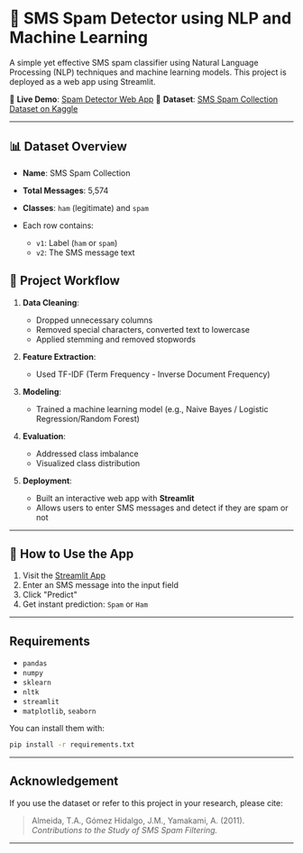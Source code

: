 # 📱 SMS Spam Detector using NLP and Machine Learning

A simple yet effective SMS spam classifier using Natural Language Processing (NLP) techniques and machine learning models. This project is deployed as a web app using Streamlit.

🔗 **Live Demo**: [Spam Detector Web App](https://spamdetector-27z3fba5y5bmdn7r6sgwhu.streamlit.app/)
📂 **Dataset**: [SMS Spam Collection Dataset on Kaggle](https://www.kaggle.com/datasets/uciml/sms-spam-collection-dataset)

---

## 📊 Dataset Overview

* **Name**: SMS Spam Collection
* **Total Messages**: 5,574
* **Classes**: `ham` (legitimate) and `spam`
* Each row contains:

  * `v1`: Label (`ham` or `spam`)
  * `v2`: The SMS message text

## 🧠 Project Workflow

1. **Data Cleaning**:

   * Dropped unnecessary columns
   * Removed special characters, converted text to lowercase
   * Applied stemming and removed stopwords

2. **Feature Extraction**:

   * Used  TF-IDF (Term Frequency - Inverse Document Frequency)

3. **Modeling**:

   * Trained a machine learning model (e.g., Naive Bayes / Logistic Regression/Random Forest)

4. **Evaluation**:

   * Addressed class imbalance
   * Visualized class distribution

5. **Deployment**:

   * Built an interactive web app with **Streamlit**
   * Allows users to enter SMS messages and detect if they are spam or not

---

## 🧪 How to Use the App

1. Visit the [Streamlit App](https://spamdetector-27z3fba5y5bmdn7r6sgwhu.streamlit.app/)
2. Enter an SMS message into the input field
3. Click "Predict"
4. Get instant prediction: `Spam` or `Ham`

---

## Requirements

* `pandas`
* `numpy`
* `sklearn`
* `nltk`
* `streamlit`
* `matplotlib`, `seaborn`

You can install them with:

```bash
pip install -r requirements.txt
```

---

##  Acknowledgement

If you use the dataset or refer to this project in your research, please cite:

> Almeida, T.A., Gómez Hidalgo, J.M., Yamakami, A. (2011). *Contributions to the Study of SMS Spam Filtering.*

---

